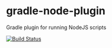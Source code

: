 gradle-node-plugin
==================

Gradle plugin for running NodeJS scripts

[![Build Status](https://drone.io/github.com/srs/gradle-node-plugin/status.png)](https://drone.io/github.com/srs/gradle-node-plugin/latest)
